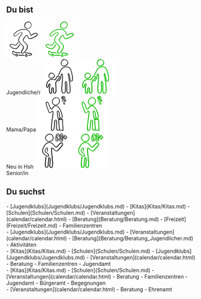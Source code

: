 ## Du bist

<script type="text/javascript"> window.onload = function() { document.title = "Hsh4You"; } </script>

<label class="userselectioncontainer">
  <img onclick="updateImagesAndLists(this)" id="imgJugendlicherDefault" src="images/startpage/Jugendlicher.png"><img onclick="updateImagesAndLists(this)" id="imgJugendlicherClicked" src="images/startpage/Jugendlicher_selected.png"><br>Jugendliche/r
</label>
<label class="userselectioncontainer">
  <img onclick="updateImagesAndLists(this)" id="imgElternDefault" src="images/startpage/Eltern.png"><img onclick="updateImagesAndLists(this)" id="imgElternClicked" src="images/startpage/Eltern_selected.png"><br>Mama/Papa
</label>
<label class="userselectioncontainer">
  <img onclick="updateImagesAndLists(this)" id="imgNeuDefault" src="images/startpage/Neu_in_Hsh.png"><img onclick="updateImagesAndLists(this)" id="imgNeuClicked" src="images/startpage/Neu_in_Hsh_selected.png"><br>Neu in Hsh
</label>
<label class="userselectioncontainer">
  <img onclick="updateImagesAndLists(this)" id="imgSeniorDefault" src="images/startpage/Senior.png"><img onclick="updateImagesAndLists(this)" id="imgSeniorClicked" src="images/startpage/Senior_selected.png"><br>Senior/in
</label>

## Du suchst
<div id="listStartpage"></div>
<div class="displaynone" id="listDefault">
- [Jugendklubs](Jugendklubs/Jugendklubs.md)
- [Kitas](Kitas/Kitas.md)
- [Schulen](Schulen/Schulen.md)
- [Veranstaltungen](calendar/calendar.html)
- [Beratung](Beratung/Beratung.md)
- [Freizeit](Freizeit/Freizeit.md)
- Familienzentren
</div>
<div class="displaynone" id="listJugendlicher">
- [Jugendklubs](Jugendklubs/Jugendklubs.md)
- [Veranstaltungen](calendar/calendar.html)
- [Beratung](Beratung/Beratung_Jugendlicher.md)
- Aktivitäten
</div>
<div class="displaynone" id="listEltern">
- [Kitas](Kitas/Kitas.md)
- [Schulen](Schulen/Schulen.md)
- [Jugendklubs](Jugendklubs/Jugendklubs.md)
- [Veranstaltungen](calendar/calendar.html)
- Beratung
- Familienzentren
- Jugendamt
</div>
<div class="displaynone" id="listNeu">
- [Kitas](Kitas/Kitas.md)
- [Schulen](Schulen/Schulen.md)
- [Veranstaltungen](calendar/calendar.html)
- Beratung
- Familienzentren
- Jugendamt
- Bürgeramt
- Begegnungen
</div>
<div class="displaynone" id="listSenior">
- [Veranstaltungen](calendar/calendar.html)
- Beratung
- Ehrenamt
</div>

<script type="text/javascript">
  // format lists after page has loaded
  document.addEventListener("DOMContentLoaded", function(event) { 
    formatLists();
  });
</script>
